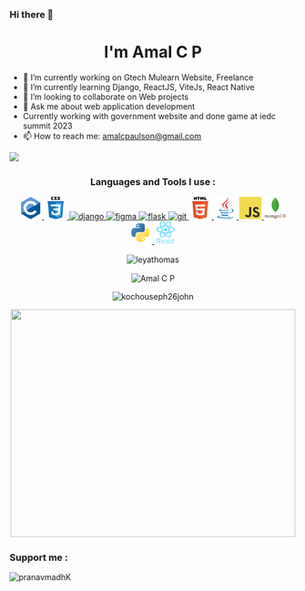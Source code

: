 ### Hi there 👋

<h1 align="center">I'm Amal C P</h1>

- 🔭 I’m currently working on Gtech Mulearn Website, Freelance
- 🌱 I’m currently learning Django, ReactJS, ViteJs, React Native
- 👯 I’m looking to collaborate on Web projects
- 💬 Ask me about web application development
- Currently working with government website and done game at iedc summit 2023
- 📫 How to reach me: amalcpaulson@gmail.com

<img src="https://visitor-badge.laobi.icu/badge?page_id=Amal070146"/></p>

<h3 align="center">Languages and Tools I use :</h3>
<p align="center"> <a href="https://www.cprogramming.com/" target="_blank" rel="noreferrer"> <img src="https://raw.githubusercontent.com/devicons/devicon/master/icons/c/c-original.svg" alt="c" width="40" height="40"/> </a><a href="https://www.w3schools.com/css/" target="_blank" rel="noreferrer"> <img src="https://raw.githubusercontent.com/devicons/devicon/master/icons/css3/css3-original-wordmark.svg" alt="css3" width="40" height="40"/> </a><a href="https://www.djangoproject.com/" target="_blank" rel="noreferrer"> <img src="https://cdn.worldvectorlogo.com/logos/django.svg" alt="django" width="40" height="40"/> </a> <a href="https://www.figma.com/" target="_blank" rel="noreferrer"> <img src="https://www.vectorlogo.zone/logos/figma/figma-icon.svg" alt="figma" width="40" height="40"/> </a>  <a href="https://flask.palletsprojects.com/" target="_blank" rel="noreferrer"> <img src="https://www.vectorlogo.zone/logos/pocoo_flask/pocoo_flask-icon.svg" alt="flask" width="40" height="40"/> </a> <a href="https://git-scm.com/" target="_blank" rel="noreferrer"> <img src="https://www.vectorlogo.zone/logos/git-scm/git-scm-icon.svg" alt="git" width="40" height="40"/> </a> <a href="https://www.w3.org/html/" target="_blank" rel="noreferrer"> <img src="https://raw.githubusercontent.com/devicons/devicon/master/icons/html5/html5-original-wordmark.svg" alt="html5" width="40" height="40"/> </a> <a href="https://www.java.com" target="_blank" rel="noreferrer"> <img src="https://raw.githubusercontent.com/devicons/devicon/master/icons/java/java-original.svg" alt="java" width="40" height="40"/> </a> <a href="https://developer.mozilla.org/en-US/docs/Web/JavaScript" target="_blank" rel="noreferrer"> <img src="https://raw.githubusercontent.com/devicons/devicon/master/icons/javascript/javascript-original.svg" alt="javascript" width="40" height="40"/> </a>  <a href="https://www.mongodb.com/" target="_blank" rel="noreferrer"> <img src="https://raw.githubusercontent.com/devicons/devicon/master/icons/mongodb/mongodb-original-wordmark.svg" alt="mongodb" width="40" height="40"/> </a>  <a href="https://www.python.org" target="_blank" rel="noreferrer"> <img src="https://raw.githubusercontent.com/devicons/devicon/master/icons/python/python-original.svg" alt="python" width="40" height="40"/> </a> <a href="https://reactjs.org/" target="_blank" rel="noreferrer"> <img src="https://raw.githubusercontent.com/devicons/devicon/master/icons/react/react-original-wordmark.svg" alt="react" width="40" height="40"/> </a></p>
<p align="center"><img align="center" src="https://github-readme-stats.vercel.app/api/top-langs?username=Amal070146&show_icons=true&locale=en&layout=compact" alt="leyathomas" /></p>
<p align="center"> <img align="center" src="https://github-readme-streak-stats.herokuapp.com/?user=Amal070146&" alt="Amal C P" /></p>

<p align="center"> <img align="center" src="https://github-readme-stats.vercel.app/api?username=Amal070146&show_icons=true&locale=en" alt="kochouseph26john" /></p>




<p align="center"> <img src="https://mulearn.org/embed/rank/amalcp@mulearn" width="500" height="400"></img></p>


<h3 align="left">Support me :</h3>
<p><a href="https://www.buymeacoffee.com/amalcp"> <img align="left" src="https://cdn.buymeacoffee.com/buttons/v2/default-yellow.png" height="50" width="210" alt="pranavmadhK" /></a></p>




